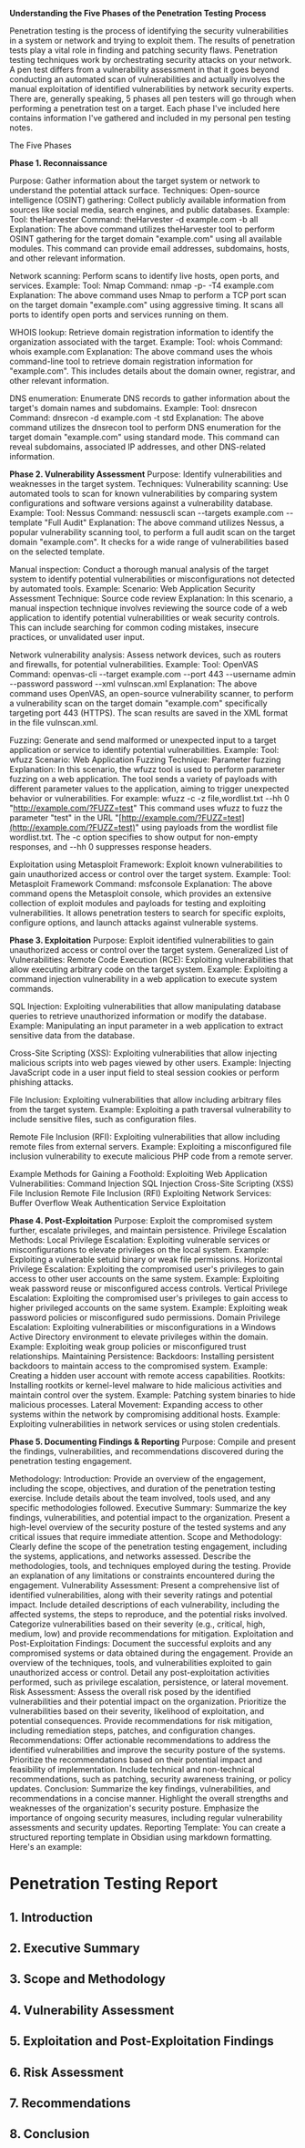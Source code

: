 
**Understanding the Five Phases of the Penetration Testing Process**

Penetration testing is the process of identifying the security vulnerabilities in a system or network and trying to exploit them. The results of penetration tests play a vital role in finding and patching security flaws.
Penetration testing techniques work by orchestrating security attacks on your network. A pen test differs from a vulnerability assessment in that it goes beyond conducting an automated scan of vulnerabilities and actually involves the manual exploitation of identified vulnerabilities by network security experts.
There are, generally speaking, 5 phases all pen testers will go through when performing a penetration test on a target.
Each phase I've included here contains information I've gathered and included in my personal pen testing notes.

The Five Phases

**Phase 1. Reconnaissance**

Purpose: Gather information about the target system or network to understand the potential attack surface.
Techniques:
Open-source intelligence (OSINT) gathering: Collect publicly available information from sources like social media, search engines, and public databases.
Example:
Tool: theHarvester
Command: theHarvester -d example.com -b all
Explanation: The above command utilizes theHarvester tool to perform OSINT gathering for the target domain "example.com" using all available modules. This command can provide email addresses, subdomains, hosts, and other relevant information.

Network scanning: Perform scans to identify live hosts, open ports, and services.
Example:
Tool: Nmap
Command: nmap -p- -T4 example.com
Explanation: The above command uses Nmap to perform a TCP port scan on the target domain "example.com" using aggressive timing. It scans all ports to identify open ports and services running on them.

WHOIS lookup: Retrieve domain registration information to identify the organization associated with the target.
Example:
Tool: whois
Command: whois example.com
Explanation: The above command uses the whois command-line tool to retrieve domain registration information for "example.com". This includes details about the domain owner, registrar, and other relevant information.

DNS enumeration: Enumerate DNS records to gather information about the target's domain names and subdomains.
Example:
Tool: dnsrecon
Command: dnsrecon -d example.com -t std
Explanation: The above command utilizes the dnsrecon tool to perform DNS enumeration for the target domain "example.com" using standard mode. This command can reveal subdomains, associated IP addresses, and other DNS-related information.

**Phase 2. Vulnerability Assessment**
Purpose: Identify vulnerabilities and weaknesses in the target system.
Techniques:
Vulnerability scanning: Use automated tools to scan for known vulnerabilities by comparing system configurations and software versions against a vulnerability database.
Example:
Tool: Nessus
Command: nessuscli scan --targets example.com --template "Full Audit"
Explanation: The above command utilizes Nessus, a popular vulnerability scanning tool, to perform a full audit scan on the target domain "example.com". It checks for a wide range of vulnerabilities based on the selected template.

Manual inspection: Conduct a thorough manual analysis of the target system to identify potential vulnerabilities or misconfigurations not detected by automated tools.
Example:
Scenario: Web Application Security Assessment
Technique: Source code review
Explanation: In this scenario, a manual inspection technique involves reviewing the source code of a web application to identify potential vulnerabilities or weak security controls. This can include searching for common coding mistakes, insecure practices, or unvalidated user input.

Network vulnerability analysis: Assess network devices, such as routers and firewalls, for potential vulnerabilities.
Example:
Tool: OpenVAS
Command: openvas-cli --target example.com --port 443 --username admin --password password --xml vulnscan.xml
Explanation: The above command uses OpenVAS, an open-source vulnerability scanner, to perform a vulnerability scan on the target domain "example.com" specifically targeting port 443 (HTTPS). The scan results are saved in the XML format in the file vulnscan.xml.

Fuzzing: Generate and send malformed or unexpected input to a target application or service to identify potential vulnerabilities.
Example:
Tool: wfuzz
Scenario: Web Application Fuzzing
Technique: Parameter fuzzing
Explanation: In this scenario, the wfuzz tool is used to perform parameter fuzzing on a web application. The tool sends a variety of payloads with different parameter values to the application, aiming to trigger unexpected behavior or vulnerabilities. For example:
wfuzz -c -z file,wordlist.txt --hh 0 "http://example.com/?FUZZ=test"
This command uses wfuzz to fuzz the parameter "test" in the URL "[http://example.com/?FUZZ=test](http://example.com/?FUZZ=test)" using payloads from the wordlist file wordlist.txt. The -c option specifies to show output for non-empty responses, and --hh 0 suppresses response headers.

Exploitation using Metasploit Framework: Exploit known vulnerabilities to gain unauthorized access or control over the target system.
Example:
Tool: Metasploit Framework
Command: msfconsole
Explanation: The above command opens the Metasploit console, which provides an extensive collection of exploit modules and payloads for testing and exploiting vulnerabilities. It allows penetration testers to search for specific exploits, configure options, and launch attacks against vulnerable systems.
 
**Phase 3. Exploitation**
Purpose: Exploit identified vulnerabilities to gain unauthorized access or control over the target system.
Generalized List of Vulnerabilities:
Remote Code Execution (RCE): Exploiting vulnerabilities that allow executing arbitrary code on the target system.
Example: Exploiting a command injection vulnerability in a web application to execute system commands.

SQL Injection: Exploiting vulnerabilities that allow manipulating database queries to retrieve unauthorized information or modify the database.
Example: Manipulating an input parameter in a web application to extract sensitive data from the database.

Cross-Site Scripting (XSS): Exploiting vulnerabilities that allow injecting malicious scripts into web pages viewed by other users.
Example: Injecting JavaScript code in a user input field to steal session cookies or perform phishing attacks.

File Inclusion: Exploiting vulnerabilities that allow including arbitrary files from the target system.
Example: Exploiting a path traversal vulnerability to include sensitive files, such as configuration files.

Remote File Inclusion (RFI): Exploiting vulnerabilities that allow including remote files from external servers.
Example: Exploiting a misconfigured file inclusion vulnerability to execute malicious PHP code from a remote server.

Example Methods for Gaining a Foothold:
Exploiting Web Application Vulnerabilities:
Command Injection
SQL Injection
Cross-Site Scripting (XSS)
File Inclusion
Remote File Inclusion (RFI)
Exploiting Network Services:
Buffer Overflow
Weak Authentication
Service Exploitation
 
**Phase 4. Post-Exploitation**
Purpose: Exploit the compromised system further, escalate privileges, and maintain persistence.
Privilege Escalation Methods:
Local Privilege Escalation:
Exploiting vulnerable services or misconfigurations to elevate privileges on the local system.
Example: Exploiting a vulnerable setuid binary or weak file permissions.
Horizontal Privilege Escalation:
Exploiting the compromised user's privileges to gain access to other user accounts on the same system.
Example: Exploiting weak password reuse or misconfigured access controls.
Vertical Privilege Escalation:
Exploiting the compromised user's privileges to gain access to higher privileged accounts on the same system.
Example: Exploiting weak password policies or misconfigured sudo permissions.
Domain Privilege Escalation:
Exploiting vulnerabilities or misconfigurations in a Windows Active Directory environment to elevate privileges within the domain.
Example: Exploiting weak group policies or misconfigured trust relationships.
Maintaining Persistence:
Backdoors:
Installing persistent backdoors to maintain access to the compromised system.
Example: Creating a hidden user account with remote access capabilities.
Rootkits:
Installing rootkits or kernel-level malware to hide malicious activities and maintain control over the system.
Example: Patching system binaries to hide malicious processes.
Lateral Movement:
Expanding access to other systems within the network by compromising additional hosts.
Example: Exploiting vulnerabilities in network services or using stolen credentials.
 
**Phase 5. Documenting Findings & Reporting**
Purpose: Compile and present the findings, vulnerabilities, and recommendations discovered during the penetration testing engagement.

Methodology:
Introduction:
Provide an overview of the engagement, including the scope, objectives, and duration of the penetration testing exercise.
Include details about the team involved, tools used, and any specific methodologies followed.
Executive Summary:
Summarize the key findings, vulnerabilities, and potential impact to the organization.
Present a high-level overview of the security posture of the tested systems and any critical issues that require immediate attention.
Scope and Methodology:
Clearly define the scope of the penetration testing engagement, including the systems, applications, and networks assessed.
Describe the methodologies, tools, and techniques employed during the testing.
Provide an explanation of any limitations or constraints encountered during the engagement.
Vulnerability Assessment:
Present a comprehensive list of identified vulnerabilities, along with their severity ratings and potential impact.
Include detailed descriptions of each vulnerability, including the affected systems, the steps to reproduce, and the potential risks involved.
Categorize vulnerabilities based on their severity (e.g., critical, high, medium, low) and provide recommendations for mitigation.
Exploitation and Post-Exploitation Findings:
Document the successful exploits and any compromised systems or data obtained during the engagement.
Provide an overview of the techniques, tools, and vulnerabilities exploited to gain unauthorized access or control.
Detail any post-exploitation activities performed, such as privilege escalation, persistence, or lateral movement.
Risk Assessment:
Assess the overall risk posed by the identified vulnerabilities and their potential impact on the organization.
Prioritize the vulnerabilities based on their severity, likelihood of exploitation, and potential consequences.
Provide recommendations for risk mitigation, including remediation steps, patches, and configuration changes.
Recommendations:
Offer actionable recommendations to address the identified vulnerabilities and improve the security posture of the systems.
Prioritize the recommendations based on their potential impact and feasibility of implementation.
Include technical and non-technical recommendations, such as patching, security awareness training, or policy updates.
Conclusion:
Summarize the key findings, vulnerabilities, and recommendations in a concise manner.
Highlight the overall strengths and weaknesses of the organization's security posture.
Emphasize the importance of ongoing security measures, including regular vulnerability assessments and security updates.
Reporting Template:
You can create a structured reporting template in Obsidian using markdown formatting. Here's an example:
# Penetration Testing Report  
## 1. Introduction  
## 2. Executive Summary  
## 3. Scope and Methodology  
## 4. Vulnerability Assessment  
## 5. Exploitation and Post-Exploitation Findings  
## 6. Risk Assessment  
## 7. Recommendations  
## 8. Conclusion
